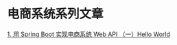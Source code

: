 # 电商系统系列文章
[1. 用 Spring Boot 实现电商系统 Web API （一）Hello World](http://www.cnblogs.com/teafree/p/7098227.html)
